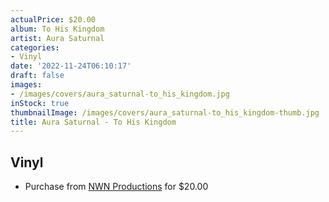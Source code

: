 ```yaml
---
actualPrice: $20.00
album: To His Kingdom
artist: Aura Saturnal
categories:
- Vinyl
date: '2022-11-24T06:10:17'
draft: false
images:
- /images/covers/aura_saturnal-to_his_kingdom.jpg
inStock: true
thumbnailImage: /images/covers/aura_saturnal-to_his_kingdom-thumb.jpg
title: Aura Saturnal - To His Kingdom
---
```


## Vinyl
* Purchase from [NWN Productions](http://shop.nwnprod.com/index.php?route=product/product&path=75&product_id=21882&sort=pd.name&order=ASC) for $20.00
